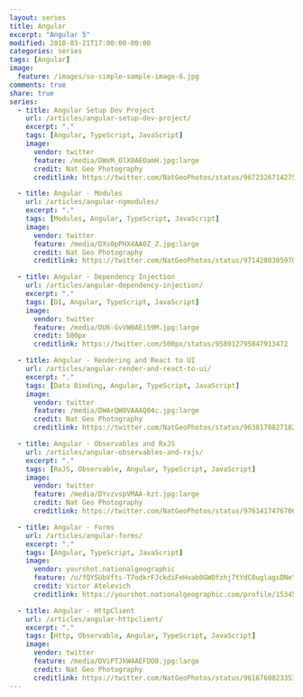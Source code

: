 ```yaml
---
layout: series
title: Angular
excerpt: "Angular 5"
modified: 2018-03-21T17:00:00-00:00
categories: series
tags: [Angular]
image:
  feature: /images/so-simple-sample-image-6.jpg
comments: true
share: true
series:
  - title: Angular Setup Dev Project
    url: /articles/angular-setup-dev-project/
    excerpt: "."
    tags: [Angular, TypeScript, JavaScript]
    image:
      vendor: twitter
      feature: /media/DWxM_OlX0AEOamH.jpg:large
      credit: Nat Geo Photography‏
      creditlink: https://twitter.com/NatGeoPhotos/status/967232671427514368

  - title: Angular - Modules
    url: /articles/angular-ngmodules/
    excerpt: "."
    tags: [Modules, Angular, TypeScript, JavaScript]
    image:
      vendor: twitter
      feature: /media/DXs0pPHX4AA0Z_Z.jpg:large
      credit: Nat Geo Photography‏
      creditlink: https://twitter.com/NatGeoPhotos/status/971428030597025793

  - title: Angular - Dependency Injection
    url: /articles/angular-dependency-injection/
    excerpt: "."
    tags: [DI, Angular, TypeScript, JavaScript]
    image:
      vendor: twitter
      feature: /media/DU6-GvVW0AEi59M.jpg:large
      credit: 500px
      creditlink: https://twitter.com/500px/status/958912795847913472

  - title: Angular - Rendering and React to UI
    url: /articles/angular-render-and-react-to-ui/
    excerpt: "."
    tags: [Data Binding, Angular, TypeScript, JavaScript]
    image:
      vendor: twitter
      feature: /media/DWArQW0VAAAQ04c.jpg:large
      credit: Nat Geo Photography
      creditlink: https://twitter.com/NatGeoPhotos/status/963817882718298112

  - title: Angular - Observables and RxJS
    url: /articles/angular-observables-and-rxjs/
    excerpt: "."
    tags: [RxJS, Observable, Angular, TypeScript, JavaScript]
    image:
      vendor: twitter
      feature: /media/DYvzvspVMAA-kzt.jpg:large
      credit: Nat Geo Photography
      creditlink: https://twitter.com/NatGeoPhotos/status/976141747670671366

  - title: Angular - Forms
    url: /articles/angular-forms/
    excerpt: "."
    tags: [Angular, TypeScript, JavaScript]
    image:
      vendor: yourshot.nationalgeographic
      feature: /u/fQYSUbVfts-T7odkrFJckdiFeHvab0GWOfzhj7tYdC0uglagsDNeYPaf67wv_Cb2VTf4WrEA6BZw0NvHCYfjH5MgxJsijnvolfLSwzojcKSJtfSkVGzAaqublg8cMB-NKNUzilBQkr1FJH2foUw9jzkc-_74nIFZg9rZ5wZ_8NEzHCGE5guLScDcXYIlNIdLPJZnw0gqMPLLW8Swq43TjzfeqXK0Omz2vg/
      credit: Victor Atelevich
      creditlink: https://yourshot.nationalgeographic.com/profile/1534542/

  - title: Angular - HttpClient
    url: /articles/angular-httpclient/
    excerpt: "."
    tags: [Http, Observable, Angular, TypeScript, JavaScript]
    image:
      vendor: twitter
      feature: /media/DViPTJkW4AEFDO8.jpg:large
      credit: Nat Geo Photography
      creditlink: https://twitter.com/NatGeoPhotos/status/961676082335363072
---
```

